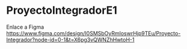 # ProyectoIntegradorE1
Enlace a Figma https://www.figma.com/design/I0SMSbOyRmloswrHjp9TEu/Proyecto-Integrador?node-id=0-1&t=X6pg3vQWNZhHwtoH-1
